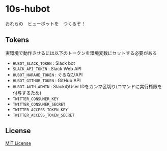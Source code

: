 # 10s-hubot

おれらの　ヒューボットを　つくるぞ！

## Tokens

実環境で動作させるには以下のトークンを環境変数にセットする必要がある

* `HUBOT_SLACK_TOKEN` : Slack bot
* `SLACK_API_TOKEN` : Slack Web API
* `HUBOT_HARAHE_TOKEN` : ぐるなびAPI
* `HUBOT_GITHUB_TOKEN` : GitHub API
* `HUBOT_AUTH_ADMIN` : SlackのUser IDをカンマ区切り(コマンドに実行権限を付与するため)
* `TWITTER_CONSUMER_KEY`
* `TWITTER_CONSUMER_SECRET`
* `TWITTER_ACCESS_TOKEN_KEY`
* `TWITTER_ACCESS_TOKEN_SECRET`

## License

[MIT License](LICENSE)

